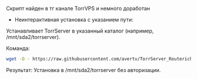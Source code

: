 Скрипт найден в тг канале TorrVPS и немного доработан


* Неинтерактивная установка с указанием пути:

Устанавливает TorrServer в указанный каталог (например, /mnt/sda2/torrserver).

Команда:
```bash
wget -O - https://raw.githubusercontent.com/avertv/TorrServer_Routerich/refs/heads/main/TSinstall.sh | sh -s -- --path /mnt/sda2/torrserver
```
Результат: Установка в /mnt/sda2/torrserver без авторизации.
